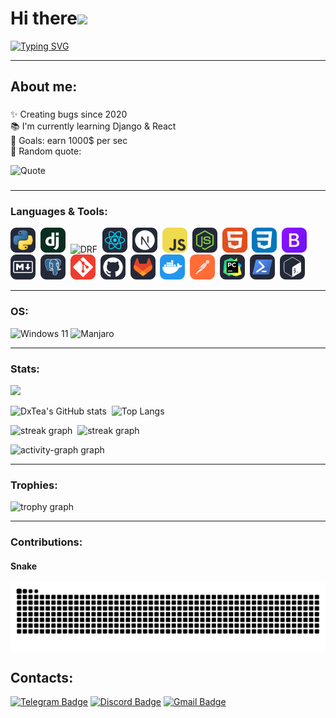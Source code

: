 # Hi there<img src="https://github.com/blackcater/blackcater/raw/main/images/Hi.gif" height="32"/>
<div><a href="https://git.io/typing-svg"><img src="https://readme-typing-svg.herokuapp.com?font=Fira+Code&pause=1000&color=F7F7F7&background=28112B00&random=false&width=435&lines=I'm+Semyon;Junior+Python+Developer;Looking+for+a+Job" alt="Typing SVG" /></a></div>

---

<h2 align="left">About me:</h2>

###

<p align="left">✨ Creating bugs since 2020<br>📚 I'm currently learning Django & React<br>🎯 Goals: earn 1000$ per sec
  <br>🎲 Random quote:</p>
<img src="https://quotes-github-readme.vercel.app/api?type=horizontal&theme=dark" title="Quote" alt="Quote" width="735"/>

###
---

### Languages & Tools:

<div>
  <img src="https://github.com/tandpfun/skill-icons/blob/main/icons/Python-Dark.svg" title="Python" alt="Python" width="40" height="40"/>&nbsp;
  <img src="https://github.com/tandpfun/skill-icons/blob/main/icons/Django.svg" title="Django" alt="Django" width="40" height="40"/>&nbsp;
  <img src="https://github.com/uttampun44/skill-icons/blob/ddd02a13e6476518fae83d59ea172d1b2091d2cf/icons/Rest-Api.svg" title="DRF" alt="DRF" width="40" height="40"/>&nbsp;
  <img src="https://github.com/tandpfun/skill-icons/blob/main/icons/React-Dark.svg" title="React" alt="React" width="40" height="40"/>&nbsp;
  <img src="https://github.com/tandpfun/skill-icons/blob/main/icons/NextJS-Dark.svg" title="NextJS" **alt="NextJS" width="40" height="40"/>&nbsp;
  <img src="https://github.com/tandpfun/skill-icons/blob/main/icons/JavaScript.svg" title="JavaScript" alt="JavaScript" width="40" height="40"/>&nbsp;
  <img src="https://github.com/tandpfun/skill-icons/blob/main/icons/NodeJS-Dark.svg" title="NodeJS" alt="NodeJS" width="40" height="40"/>&nbsp;
  <img src="https://github.com/tandpfun/skill-icons/blob/main/icons/HTML.svg" title="HTML5" **alt="HTML5" width="40" height="40"/>&nbsp;
  <img src="https://github.com/tandpfun/skill-icons/blob/main/icons/CSS.svg" title="CSS3" **alt="CSS3" width="40" height="40"/>&nbsp;
  <img src="https://github.com/tandpfun/skill-icons/blob/main/icons/Bootstrap.svg" title="Bootstrap" **alt="Bootstrap" width="40" height="40"/>&nbsp;
  <img src="https://github.com/tandpfun/skill-icons/blob/main/icons/Markdown-Dark.svg" title="Markdown" **alt="Markdown" width="40" height="40"/>&nbsp;
  <img src="https://github.com/tandpfun/skill-icons/blob/main/icons/PostgreSQL-Dark.svg" title="PSQL"  alt="PSQL" width="40" height="40"/>&nbsp;
  <img src="https://github.com/tandpfun/skill-icons/blob/main/icons/Git.svg" title="Git" **alt="Git" width="40" height="40"/>&nbsp;
  <img src="https://github.com/tandpfun/skill-icons/blob/main/icons/Github-Dark.svg" title="GitHub" **alt="GitHub" width="40" height="40"/>&nbsp;
  <img src="https://github.com/tandpfun/skill-icons/blob/main/icons/GitLab-Dark.svg" title="GitLab" **alt="GitLab" width="40" height="40"/>&nbsp;
  <img src="https://github.com/tandpfun/skill-icons/blob/main/icons/Docker.svg" title="Docker" **alt="Docker" width="40" height="40"/>&nbsp;
  <img src="https://github.com/tandpfun/skill-icons/blob/main/icons/Postman.svg" title="Postman" **alt="Postman" width="40" height="40"/>&nbsp;
  <img src="https://github.com/tandpfun/skill-icons/blob/main/icons/PyCharm-Dark.svg" title="Pycharm" **alt="Pycharm" width="40" height="40"/>&nbsp;
  <img src="https://github.com/tandpfun/skill-icons/blob/main/icons/Powershell-Dark.svg" title="Powershell" **alt="Powershell" width="40" height="40"/>&nbsp;
  <img src="https://github.com/tandpfun/skill-icons/blob/main/icons/Bash-Dark.svg" title="Bash" **alt="Bash" width="40" height="40"/>&nbsp;
</div>


---
### OS:
![Windows 11](https://img.shields.io/badge/Windows%2011-%230079d5.svg?style=for-the-badge&logo=Windows%2011&logoColor=white) ![Manjaro](https://img.shields.io/badge/Manjaro-35BF5C?style=for-the-badge&logo=Manjaro&logoColor=white)
<!--
<div>
  <img src="https://github.com/devicons/devicon/blob/master/icons/windows11/windows11-original.svg" title="Windows11" alt="Win11" width="40" height="40"/>&nbsp;
  <img src="https://github.com/devicons/devicon/blob/master/icons/linux/linux-original.svg" title="Manjaro" alt="Manjaro" width="40" height="40"/>&nbsp;
</div>
-->
---
### Stats:

[![](https://visitcountpro.netlify.app/api?id=DxTea&label=Profile%20Views&color=12&icon=5&pretty=false)](https://visitcountpro.netlify.app)

<div>
  <img src="https://github-readme-stats.vercel.app/api?username=DxTea&show_icons=true&hide_border=True&rank_icon=github&theme=dark#gh-dark-mode-only" title="DxTea's GitHub stats" alt="DxTea's GitHub stats" height="160"/>&nbsp;
  <img src="https://github-readme-stats.vercel.app/api/top-langs/?username=DxTea&layout=compact&hide_border=True&theme=dark&langs_count=8#gh-dark-mode-only" title="Top Langs" alt="Top Langs" height="160"/>&nbsp;
</div>

<div>
  
  <img src="https://streak-stats.demolab.com?user=DxTea&locale=en&mode=daily&theme=dark&hide_border=true&border_radius=5&order=3"  height="143" alt="streak graph" />&nbsp;
  <img src="https://streak-stats.demolab.com?user=DxTea&locale=en&mode=weekly&hide_total_contributions=true&theme=dark&hide_border=true&border_radius=5&order=3" height="143" alt="streak graph" />
</div>

<div>
  <img src="https://github-readme-activity-graph.vercel.app/graph?username=DxTea&radius=16&theme=react&area=true&order=5&bg_color=151515&line=fb8c00&point=ffb000&hide_border=true&area_color=ffda88" height="257" alt="activity-graph graph" />
</div>

---

### Trophies:

<div>
  <img src="https://github-profile-trophy.vercel.app?username=DxTea&theme=darkhub&column=-1&row=1&margin-w=8&margin-h=8&no-bg=false&no-frame=true&order=4" height="150" width= "735" alt="trophy graph" />
</div>

---

### Contributions:


#### Snake
<div >
<img align="center" src="https://raw.githubusercontent.com/DxTea/DxTea/output/snake.svg" alt="Snake animation" width= "735" />
</div>

<!--
#### Game of life

[![GitHub Game of Life](https://github4life.herokuapp.com/DxTea.gif?z=6&theme=dark)](https://github4life.herokuapp.com/DxTea)
-->

## Contacts:
<div>
    <a href="https://t.me/LemonJuice74"><img src="https://img.shields.io/badge/Telegram-2CA5E0?style=for-the-badge&logo=telegram&logoColor=white" alt="Telegram Badge"/></a>
    <a href="https://discordapp.com/users/287599936516784129"><img src="https://img.shields.io/badge/Discord-%235865F2.svg?style=for-the-badge&logo=discord&logoColor=white" alt="Discord Badge"/></a>
    <a href="mailto:pomidorka_030@mail.ru"><img src="https://img.shields.io/badge/Gmail-D14836?style=for-the-badge&logo=gmail&logoColor=white" alt="Gmail Badge"/></a>
</div>
<!--
**DxTea/DxTea** is a ✨ _special_ ✨ repository because its `README.md` (this file) appears on your GitHub profile.

Here are some ideas to get you started:

- 🔭 I’m currently working on ...
- 🌱 I’m currently learning ...
- 👯 I’m looking to collaborate on ...
- 🤔 I’m looking for help with ...
- 💬 Ask me about ...
- 📫 How to reach me: ...
- 😄 Pronouns: ...
- ⚡ Fun fact: ...
-->
